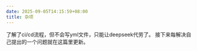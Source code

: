 ```yaml
---
date: 2025-09-05T14:15:59+08:00
title: 杂项
---
```

了解了ci/cd流程，但不会写yml文件，只能让deepseek代劳了。
接下来每解决自己提出的一个问题就在这篇里更新。